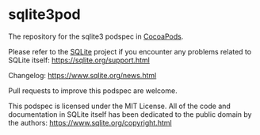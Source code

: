 sqlite3pod
==========

The repository for the sqlite3 podspec in [CocoaPods](http://cocoapods.org).

Please refer to the [SQLite](https://www.sqlite.org) project if you encounter any problems related to SQLite itself: https://sqlite.org/support.html

Changelog: https://www.sqlite.org/news.html

Pull requests to improve this podspec are welcome.

This podspec is licensed under the MIT License.
All of the code and documentation in SQLite itself has been dedicated to the public domain by the authors: https://www.sqlite.org/copyright.html
